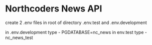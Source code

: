 # Northcoders News API

create 2 .env files in root of directory .env.test and .env.development

in .env.development type - PGDATABASE=nc_news
in env.test type - nc_news_test

